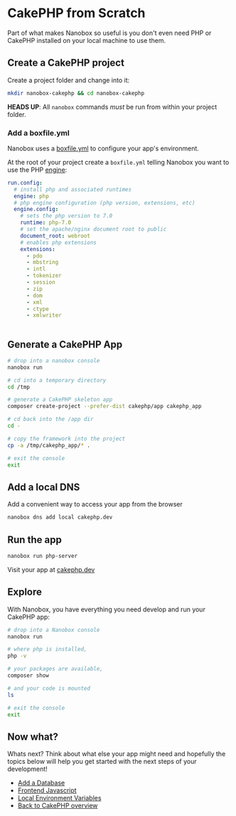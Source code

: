 # CakePHP from Scratch
Part of what makes Nanobox so useful is you don't even need PHP or CakePHP installed on your local machine to use them.

## Create a CakePHP project
Create a project folder and change into it:

```bash
mkdir nanobox-cakephp && cd nanobox-cakephp
```

**HEADS UP**: All `nanobox` commands *must* be run from within your project folder.

### Add a boxfile.yml
Nanobox uses a <a href="https://docs.nanobox.io/boxfile/" target="\_blank">boxfile.yml</a> to configure your app's environment.

At the root of your project create a `boxfile.yml` telling Nanobox you want to use the PHP <a href="https://docs.nanobox.io/engines/" target="\_blank">engine</a>:

```yaml
run.config:
  # install php and associated runtimes
  engine: php
  # php engine configuration (php version, extensions, etc)
  engine.config:
    # sets the php version to 7.0
    runtime: php-7.0
    # set the apache/nginx document root to public
    document_root: webroot
    # enables php extensions
    extensions:
      - pdo
      - mbstring
      - intl
      - tokenizer
      - session
      - zip
      - dom
      - xml
      - ctype
      - xmlwriter
  
```

## Generate a CakePHP App

```bash
# drop into a nanobox console
nanobox run

# cd into a temporary directory
cd /tmp

# generate a CakePHP skeleton app
composer create-project --prefer-dist cakephp/app cakephp_app

# cd back into the /app dir
cd -

# copy the framework into the project
cp -a /tmp/cakephp_app/* .

# exit the console
exit
```

## Add a local DNS
Add a convenient way to access your app from the browser

```bash
nanobox dns add local cakephp.dev
```

## Run the app

```bash
nanobox run php-server
```

Visit your app at <a href="http://cakephp.dev" target="\_blank">cakephp.dev</a>

## Explore
With Nanobox, you have everything you need develop and run your CakePHP app:

```bash
# drop into a Nanobox console
nanobox run

# where php is installed,
php -v

# your packages are available,
composer show

# and your code is mounted
ls

# exit the console
exit
```

## Now what?
Whats next? Think about what else your app might need and hopefully the topics below will help you get started with the next steps of your development!

* [Add a Database](/php/cakephp/add-a-database)
* [Frontend Javascript](/php/cakephp/frontend-javascript)
* [Local Environment Variables](/php/cakephp/local-evars)
* [Back to CakePHP overview](/php/cakephp)

